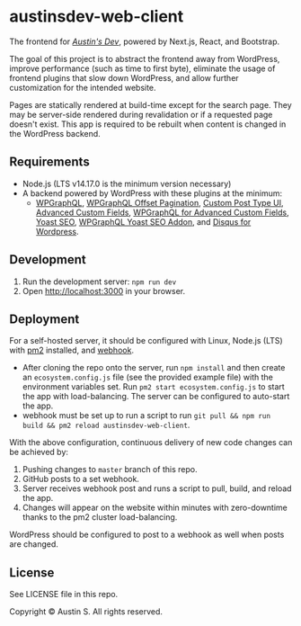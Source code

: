 # austinsdev-web-client

The frontend for _[Austin's Dev](https://austinsdev.com)_, powered by Next.js, React, and Bootstrap.

The goal of this project is to abstract the frontend away from WordPress, improve performance (such as time to first byte), eliminate the usage of frontend plugins that slow down WordPress, and allow further customization for the intended website.

Pages are statically rendered at build-time except for the search page. They may be server-side rendered during revalidation or if a requested page doesn't exist. This app is required to be rebuilt when content is changed in the WordPress backend.

## Requirements

- Node.js (LTS v14.17.0 is the minimum version necessary)
- A backend powered by WordPress with these plugins at the minimum:
  - [WPGraphQL](https://wordpress.org/plugins/wp-graphql/), [WPGraphQL Offset Pagination](https://github.com/valu-digital/wp-graphql-offset-pagination), [Custom Post Type UI](https://wordpress.org/plugins/custom-post-type-ui/), [Advanced Custom Fields](https://wordpress.org/plugins/advanced-custom-fields/), [WPGraphQL for Advanced Custom Fields](https://github.com/wp-graphql/wp-graphql-acf), [Yoast SEO](https://wordpress.org/plugins/wordpress-seo/), [WPGraphQL Yoast SEO Addon](https://wordpress.org/plugins/add-wpgraphql-seo/), and [Disqus for Wordpress](https://wordpress.org/plugins/disqus-comment-system/). 

## Development

1. Run the development server: `npm run dev`
2. Open [http://localhost:3000](http://localhost:3000) in your browser.

## Deployment

For a self-hosted server, it should be configured with Linux, Node.js (LTS) with [pm2](https://github.com/Unitech/pm2) installed, and [webhook](https://github.com/adnanh/webhook).
- After cloning the repo onto the server, run `npm install` and then create an `ecosystem.config.js` file (see the provided example file) with the environment variables set. Run `pm2 start ecosystem.config.js` to start the app with load-balancing. The server can be configured to auto-start the app.
- webhook must be set up to run a script to run `git pull && npm run build && pm2 reload austinsdev-web-client`.

With the above configuration, continuous delivery of new code changes can be achieved by:
1. Pushing changes to `master` branch of this repo.
2. GitHub posts to a set webhook.
3. Server receives webhook post and runs a script to pull, build, and reload the app.
4. Changes will appear on the website within minutes with zero-downtime thanks to the pm2 cluster load-balancing.

WordPress should be configured to post to a webhook as well when posts are changed.

## License

See LICENSE file in this repo.

Copyright &copy; Austin S. All rights reserved.

